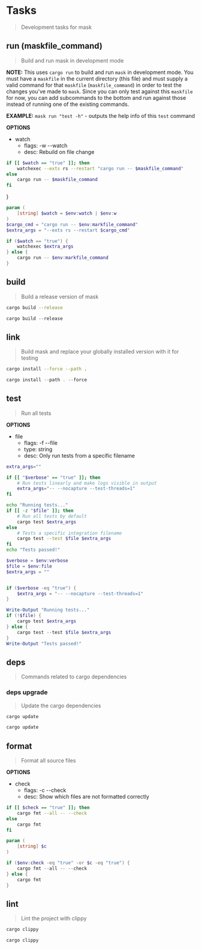 # Tasks

> Development tasks for mask





## run (maskfile_command)

> Build and run mask in development mode

**NOTE:** This uses `cargo run` to build and run `mask` in development mode. You must have a `maskfile` in the current directory (this file) and must supply a valid command for that `maskfile` (`maskfile_command`) in order to test the changes you've made to `mask`. Since you can only test against this `maskfile` for now, you can add subcommands to the bottom and run against those instead of running one of the existing commands.

**EXAMPLE:** `mask run "test -h"` - outputs the help info of this `test` command

**OPTIONS**
* watch
    * flags: -w --watch
    * desc: Rebuild on file change

~~~bash
if [[ $watch == "true" ]]; then
    watchexec --exts rs --restart "cargo run -- $maskfile_command"
else
    cargo run -- $maskfile_command
fi
~~~

}
~~~powershell
param (
    [string] $watch = $env:watch | $env:w
)
$cargo_cmd = "cargo run -- $env:markfile_command"
$extra_args = "--exts rs --restart $cargo_cmd"

if ($watch == "true") {
    watchexec $extra_args
} else {
    cargo run -- $env:markfile_command
}
~~~


## build

> Build a release version of mask

~~~bash
cargo build --release
~~~

~~~powershell
cargo build --release
~~~

## link

> Build mask and replace your globally installed version with it for testing

~~~bash
cargo install --force --path .
~~~

~~~powershell
cargo install --path . --force
~~~


## test

> Run all tests

**OPTIONS**
* file
    * flags: -f --file
    * type: string
    * desc: Only run tests from a specific filename

~~~bash
extra_args=""

if [[ "$verbose" == "true" ]]; then
    # Run tests linearly and make logs visible in output
    extra_args="-- --nocapture --test-threads=1"
fi

echo "Running tests..."
if [[ -z "$file" ]]; then
    # Run all tests by default
    cargo test $extra_args
else
    # Tests a specific integration filename
    cargo test --test $file $extra_args
fi
echo "Tests passed!"
~~~

~~~powershell
$verbose = $env:verbose 
$file = $env:file
$extra_args = ""


if ($verbose -eq "true") {
    $extra_args = "-- --nocapture --test-threads=1"
}

Write-Output "Running tests..."
if (!$file) {
    cargo test $extra_args
} else {
    cargo test --test $file $extra_args
}
Write-Output "Tests passed!"

~~~

## deps

> Commands related to cargo dependencies

### deps upgrade

> Update the cargo dependencies

~~~bash
cargo update
~~~

~~~powershell
cargo update
~~~


## format

> Format all source files

**OPTIONS**
* check
    * flags: -c --check
    * desc: Show which files are not formatted correctly

~~~bash
if [[ $check == "true" ]]; then
    cargo fmt --all -- --check
else
    cargo fmt
fi
~~~

~~~powershell
param (
    [string] $c   
)

if ($env:check -eq "true" -or $c -eq "true") {
    cargo fmt --all -- --check
} else {
    cargo fmt
}
~~~


## lint

> Lint the project with clippy

~~~bash
cargo clippy
~~~

~~~powershell
cargo clippy
~~~